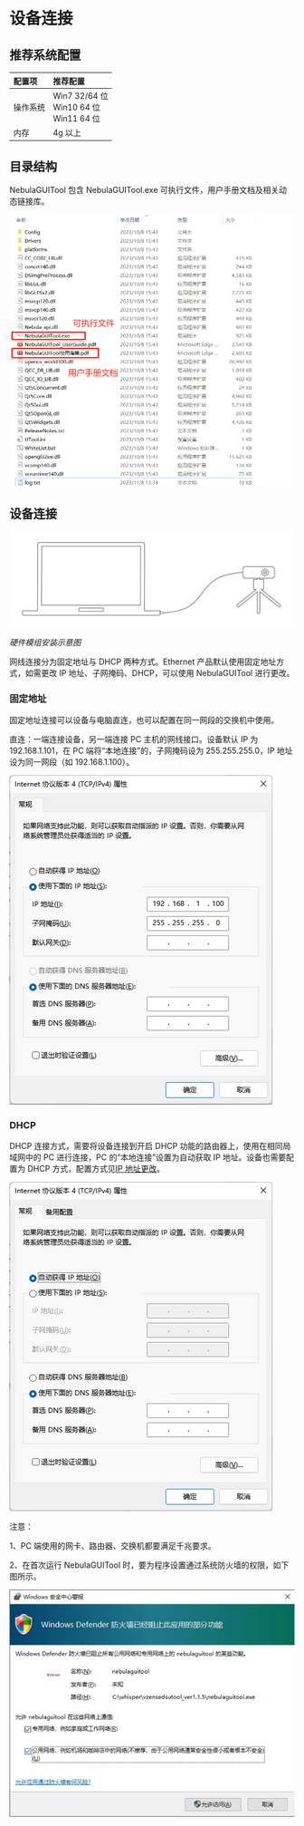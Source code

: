 # 设备连接

## 推荐系统配置

| **配置项** | **推荐配置**                                  |
| :--------- | :-------------------------------------------- |
| 操作系统   | Win7 32/64 位</br>Win10 64 位</br>Win11 64 位 |
| 内存       | 4g 以上                                       |

## 目录结构

NebulaGUITool 包含 NebulaGUITool.exe 可执行文件，用户手册文档及相关动态链接库。

![目录结构](pic/Contents.png)

## 设备连接

![设备连接](pic/DeviceConnection.png)

_硬件模组安装示意图_

网线连接分为固定地址与 DHCP 两种方式。Ethernet 产品默认使用固定地址方式，如需更改 IP 地址、子网掩码、DHCP，可以使用 NebulaGUITool 进行更改。

### 固定地址

固定地址连接可以设备与电脑直连，也可以配置在同一网段的交换机中使用。

直连：一端连接设备，另一端连接 PC 主机的网线接口。设备默认 IP 为 192.168.1.101，在 PC 端将“本地连接”的，子网掩码设为 255.255.255.0，IP 地址设为同一网段（如 192.168.1.100）。

![固定地址](pic/StaticAddress.png)

### DHCP

DHCP 连接方式，需要将设备连接到开启 DHCP 功能的路由器上，使用在相同局域网中的 PC 进行连接，PC 的“本地连接”设置为自动获取 IP 地址。设备也需要配置为 DHCP 方式，配置方式见[IP 地址更改](/zh-cn/NebulaGUITool/FunctionIntroduction?id=ip-%e5%9c%b0%e5%9d%80%e6%9b%b4%e6%94%b9)。

![DHCP](pic/DHCP.png)

注意：

1、PC 端使用的网卡、路由器、交换机都要满足千兆要求。

2、在首次运行 NebulaGUITool 时，要为程序设置通过系统防火墙的权限，如下图所示。

![防火墙配置](pic/FirewallSetting.png)
